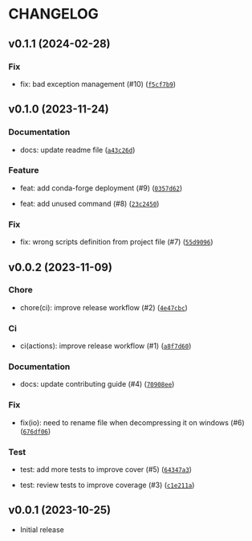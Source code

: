 # CHANGELOG

## v0.1.1 (2024-02-28)

### Fix

* fix: bad exception management (#10) ([`f5cf7b9`](https://github.com/crabisoft/pdbstore/commit/f5cf7b9efe2ebd99d285c5b1f7f7962469c94f50))

## v0.1.0 (2023-11-24)

### Documentation

* docs: update readme file ([`a43c26d`](https://github.com/crabisoft/pdbstore/commit/a43c26dbb1c9dc796caa977cf5de042f2bdf48f2))

### Feature

* feat: add conda-forge deployment (#9) ([`0357d62`](https://github.com/crabisoft/pdbstore/commit/0357d62be13fb64dbe2acd3564663a10479625be))

* feat: add unused command (#8) ([`23c2450`](https://github.com/crabisoft/pdbstore/commit/23c24500ff5a176eff720dd3ebde7fbd3951773e))

### Fix

* fix: wrong scripts definition from project file (#7) ([`55d9096`](https://github.com/crabisoft/pdbstore/commit/55d9096082acfc36376aff4dd3a8e5852767dc94))

## v0.0.2 (2023-11-09)

### Chore

* chore(ci): improve release workflow (#2) ([`4e47cbc`](https://github.com/crabisoft/pdbstore/commit/4e47cbc276ee14cbc7587ce513d24da669624b78))

### Ci

* ci(actions): improve release workflow (#1) ([`a8f7d60`](https://github.com/crabisoft/pdbstore/commit/a8f7d6000f8c7a200ee25e527c1f7b8fa07841c3))

### Documentation

* docs: update contributing guide (#4) ([`70908ee`](https://github.com/crabisoft/pdbstore/commit/70908ee11a3d8899502fdc5c88ba8713f446589b))

### Fix

* fix(io): need to rename file when decompressing it on windows (#6) ([`676df06`](https://github.com/crabisoft/pdbstore/commit/676df0600364749a031be05d72cd1a0127d55e7c))

### Test

* test: add more tests to improve cover (#5) ([`64347a3`](https://github.com/crabisoft/pdbstore/commit/64347a374c68bb18c75312de94345157bc0296c2))

* test: review tests to improve coverage (#3) ([`c1e211a`](https://github.com/crabisoft/pdbstore/commit/c1e211ac2384b1788a17c5f6d029b3ef9362550a))

## v0.0.1 (2023-10-25)

* Initial release
